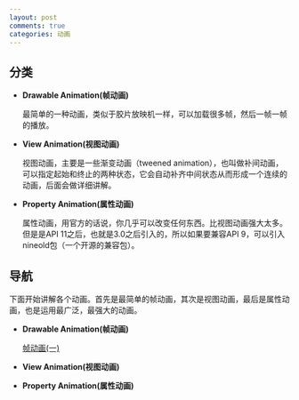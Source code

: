 ```yaml
---
layout: post
comments: true
categories: 动画
---
```


## 分类
* **Drawable Animation(帧动画)**

  最简单的一种动画，类似于胶片放映机一样，可以加载很多帧，然后一帧一帧的播放。

* **View Animation(视图动画)**
 
  视图动画，主要是一些渐变动画（tweened animation），也叫做补间动画，可以指定起始和终止的两种状态，它会自动补齐中间状态从而形成一个连续的动画，后面会做详细讲解。  

* **Property Animation(属性动画)**

  属性动画，用官方的话说，你几乎可以改变任何东西。比视图动画强大太多。但是是API 11之后，也就是3.0之后引入的，所以如果要兼容API 9，可以引入nineold包（一个开源的兼容包）。
  
## 导航

  下面开始讲解各个动画。首先是最简单的帧动画，其次是视图动画，最后是属性动画，也是运用最广泛，最强大的动画。
  
* **Drawable Animation(帧动画)**

  [帧动画(一)]()

* **View Animation(视图动画)**
 
 
* **Property Animation(属性动画)**

 
  

  

